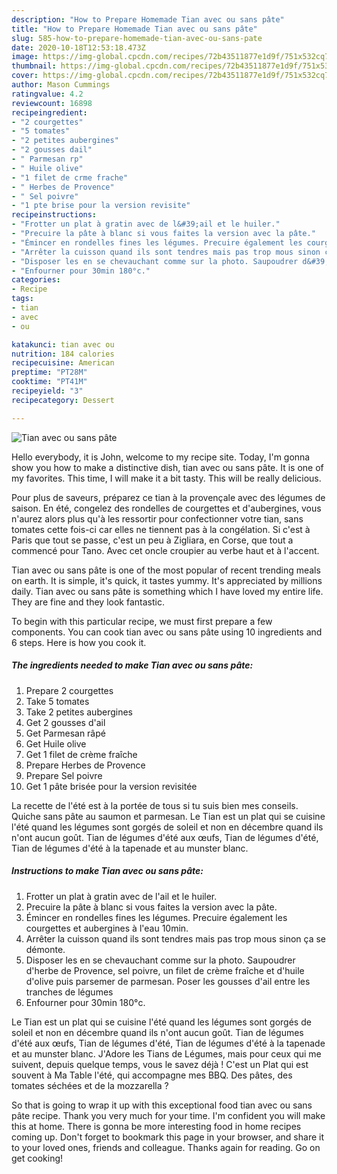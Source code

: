 ```yaml
---
description: "How to Prepare Homemade Tian avec ou sans pâte"
title: "How to Prepare Homemade Tian avec ou sans pâte"
slug: 585-how-to-prepare-homemade-tian-avec-ou-sans-pate
date: 2020-10-18T12:53:18.473Z
image: https://img-global.cpcdn.com/recipes/72b43511877e1d9f/751x532cq70/tian-avec-ou-sans-pate-photo-principale-de-la-recette.jpg
thumbnail: https://img-global.cpcdn.com/recipes/72b43511877e1d9f/751x532cq70/tian-avec-ou-sans-pate-photo-principale-de-la-recette.jpg
cover: https://img-global.cpcdn.com/recipes/72b43511877e1d9f/751x532cq70/tian-avec-ou-sans-pate-photo-principale-de-la-recette.jpg
author: Mason Cummings
ratingvalue: 4.2
reviewcount: 16898
recipeingredient:
- "2 courgettes"
- "5 tomates"
- "2 petites aubergines"
- "2 gousses dail"
- " Parmesan rp"
- " Huile olive"
- "1 filet de crme frache"
- " Herbes de Provence"
- " Sel poivre"
- "1 pte brise pour la version revisite"
recipeinstructions:
- "Frotter un plat à gratin avec de l&#39;ail et le huiler."
- "Precuire la pâte à blanc si vous faites la version avec la pâte."
- "Émincer en rondelles fines les légumes. Precuire également les courgettes et aubergines à l&#39;eau 10min."
- "Arrêter la cuisson quand ils sont tendres mais pas trop mous sinon ça se démonte."
- "Disposer les en se chevauchant comme sur la photo. Saupoudrer d&#39;herbe de Provence, sel poivre, un filet de crème fraîche et d&#39;huile d&#39;olive puis parsemer de parmesan. Poser les gousses d&#39;ail entre les tranches de légumes"
- "Enfourner pour 30min 180°c."
categories:
- Recipe
tags:
- tian
- avec
- ou

katakunci: tian avec ou 
nutrition: 184 calories
recipecuisine: American
preptime: "PT28M"
cooktime: "PT41M"
recipeyield: "3"
recipecategory: Dessert

---
```



![Tian avec ou sans pâte](https://img-global.cpcdn.com/recipes/72b43511877e1d9f/751x532cq70/tian-avec-ou-sans-pate-photo-principale-de-la-recette.jpg)

Hello everybody, it is John, welcome to my recipe site. Today, I'm gonna show you how to make a distinctive dish, tian avec ou sans pâte. It is one of my favorites. This time, I will make it a bit tasty. This will be really delicious.

Pour plus de saveurs, préparez ce tian à la provençale avec des légumes de saison. En été, congelez des rondelles de courgettes et d&#39;aubergines, vous n&#39;aurez alors plus qu&#39;à les ressortir pour confectionner votre tian, sans tomates cette fois-ci car elles ne tiennent pas à la congélation. Si c&#39;est à Paris que tout se passe, c&#39;est un peu à Zigliara, en Corse, que tout a commencé pour Tano. Avec cet oncle croupier au verbe haut et à l&#39;accent.

Tian avec ou sans pâte is one of the most popular of recent trending meals on earth. It is simple, it's quick, it tastes yummy. It's appreciated by millions daily. Tian avec ou sans pâte is something which I have loved my entire life. They are fine and they look fantastic.


To begin with this particular recipe, we must first prepare a few components. You can cook tian avec ou sans pâte using 10 ingredients and 6 steps. Here is how you cook it.

<!--inarticleads1-->

##### The ingredients needed to make Tian avec ou sans pâte:

1. Prepare 2 courgettes
1. Take 5 tomates
1. Take 2 petites aubergines
1. Get 2 gousses d&#39;ail
1. Get  Parmesan râpé
1. Get  Huile olive
1. Get 1 filet de crème fraîche
1. Prepare  Herbes de Provence
1. Prepare  Sel poivre
1. Get 1 pâte brisée pour la version revisitée


La recette de l&#39;été est à la portée de tous si tu suis bien mes conseils. Quiche sans pâte au saumon et parmesan. Le Tian est un plat qui se cuisine l&#39;été quand les légumes sont gorgés de soleil et non en décembre quand ils n&#39;ont aucun goût. Tian de légumes d&#39;été aux œufs, Tian de légumes d&#39;été, Tian de légumes d&#39;été à la tapenade et au munster blanc. 

<!--inarticleads2-->

##### Instructions to make Tian avec ou sans pâte:

1. Frotter un plat à gratin avec de l&#39;ail et le huiler.
1. Precuire la pâte à blanc si vous faites la version avec la pâte.
1. Émincer en rondelles fines les légumes. Precuire également les courgettes et aubergines à l&#39;eau 10min.
1. Arrêter la cuisson quand ils sont tendres mais pas trop mous sinon ça se démonte.
1. Disposer les en se chevauchant comme sur la photo. Saupoudrer d&#39;herbe de Provence, sel poivre, un filet de crème fraîche et d&#39;huile d&#39;olive puis parsemer de parmesan. Poser les gousses d&#39;ail entre les tranches de légumes
1. Enfourner pour 30min 180°c.


Le Tian est un plat qui se cuisine l&#39;été quand les légumes sont gorgés de soleil et non en décembre quand ils n&#39;ont aucun goût. Tian de légumes d&#39;été aux œufs, Tian de légumes d&#39;été, Tian de légumes d&#39;été à la tapenade et au munster blanc. J&#39;Adore les Tians de Légumes, mais pour ceux qui me suivent, depuis quelque temps, vous le savez déjà ! C&#39;est un Plat qui est souvent à Ma Table l&#39;été, qui accompagne mes BBQ. Des pâtes, des tomates séchées et de la mozzarella ? 

So that is going to wrap it up with this exceptional food tian avec ou sans pâte recipe. Thank you very much for your time. I'm confident you will make this at home. There is gonna be more interesting food in home recipes coming up. Don't forget to bookmark this page in your browser, and share it to your loved ones, friends and colleague. Thanks again for reading. Go on get cooking!
